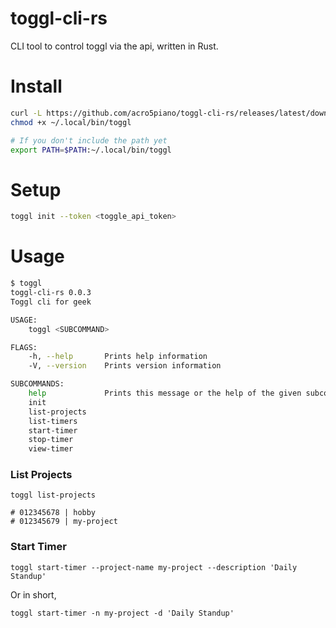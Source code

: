 # toggl-cli-rs

CLI tool to control toggl via the api, written in Rust.

# Install

```bash
curl -L https://github.com/acro5piano/toggl-cli-rs/releases/latest/download/toggl-cli-rs -o ~/.local/bin/toggl
chmod +x ~/.local/bin/toggl

# If you don't include the path yet
export PATH=$PATH:~/.local/bin/toggl
```

# Setup

```bash
toggl init --token <toggle_api_token>
```

# Usage

```bash
$ toggl
toggl-cli-rs 0.0.3
Toggl cli for geek

USAGE:
    toggl <SUBCOMMAND>

FLAGS:
    -h, --help       Prints help information
    -V, --version    Prints version information

SUBCOMMANDS:
    help             Prints this message or the help of the given subcommand(s)
    init
    list-projects
    list-timers
    start-timer
    stop-timer
    view-timer
```

### List Projects

```
toggl list-projects

# 012345678 | hobby
# 012345679 | my-project
```

### Start Timer

```
toggl start-timer --project-name my-project --description 'Daily Standup'
```

Or in short,

```
toggl start-timer -n my-project -d 'Daily Standup'
```

